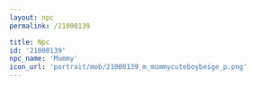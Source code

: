 ```yaml
---
layout: npc
permalink: /21000139

title: Npc
id: '21000139'
npc_name: 'Mummy'
icon_url: 'portrait/mob/21000139_m_mummycuteboybeige_p.png'
---
```

